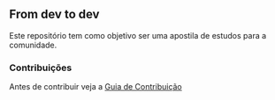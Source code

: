 ## From dev to dev

Este repositório tem como objetivo ser uma apostila de estudos para a comunidade. 


### Contribuições

Antes de contribuir veja a [Guia de Contribuição](https://github.com/tricknp/From-dev-to-dev/blob/master/contributing.md)
